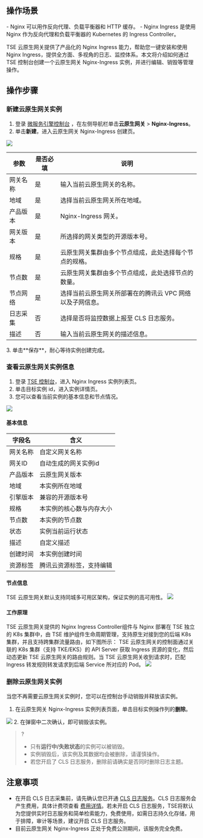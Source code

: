 ## 操作场景

<dx-alert infotype="explain" title="背景知识">
- Nginx 可以用作反向代理、负载平衡器和 HTTP 缓存。
- Nginx Ingress 是使用 Nginx 作为反向代理和负载平衡器的 Kubernetes 的 Ingress Controller。


TSE 云原生网关提供了产品化的 Nginx Ingress 能力，帮助您一键安装和使用 Nginx Ingress，提供全方面、多视角的日志、监控体系。本文将介绍如何通过 TSE 控制台创建一个云原生网关 Nginx-Ingress 实例，并进行编辑、销毁等管理操作。
</dx-alert>

## 操作步骤

[](id:create)
### 新建云原生网关实例

1. 登录 [微服务引擎控制台](https://console.cloud.tencent.com/tse) ，在左侧导航栏单击**云原生网关** > **Nginx-Ingress**。
2. 单击**新建**，进入云原生网关 Nginx-Ingress 创建页。
<img src="https://qcloudimg.tencent-cloud.cn/raw/ae2c2e71f49c9b8794a67476f63bccb4.png">
<table>
<thead>
<tr>
<th>参数</th>
<th>是否必填</th>
<th>说明</th>
</tr>
</thead>
<tbody>
<tr>
<td>网关名称</td>
<td>是</td>
<td>输入当前云原生网关的名称。</td>
</tr>
<tr>
<td>地域</td>
<td>是</td>
<td>选择当前云原生网关所在地域。</td>
</tr>
<tr>
<td>产品版本</td>
<td>是</td>
<td>Nginx-Ingress 网关。</td>
</tr>
<tr>
<td>网关版本</td>
<td>是</td>
<td>所选择的网关类型的开源版本号。</td>
</tr>
<tr>
<td>规格</td>
<td>是</td>
<td>云原生网关集群由多个节点组成，此处选择每个节点的规格。</td>
</tr>
<tr>
<td>节点数</td>
<td>是</td>
<td>云原生网关集群由多个节点组成，此处选择节点的数量。</td>
</tr>
<tr>
<td>节点网络</td>
<td>是</td>
<td>选择当前云原生网关所部署在的腾讯云 VPC 网络以及子网信息。</td>
</tr>
<tr>
<td>日志采集</td>
<td>否</td>
<td>选择是否将监控数据上报至 CLS 日志服务。</td>
</tr>
<tr>
<td>描述</td>
<td>否</td>
<td>输入当前云原生网关的描述信息。</td>
</tr>
</tbody></table>
3. 单击**保存**，耐心等待实例创建完成。

### 查看云原生网关实例信息
1. 登录 [TSE 控制台](https://console.cloud.tencent.com/tse/nginx)，进入 Nginx Ingress 实例列表页。
2. 单击目标实例 id，进入实例详情页。
3. 您可以查看当前实例的基本信息和节点情况。
<img src="https://qcloudimg.tencent-cloud.cn/raw/7acb8b0aaed255aa409bf7c26968e0ec.jpg"> 

#### 基本信息

|字段名| 含义|
|---|---|
|网关名称| 自定义网关名称|
|网关ID| 自动生成的网关实例id|
|产品版本| 云原生网关版本|
|地域| 本实例所在地域|
|引擎版本| 兼容的开源版本号|
|规格| 本实例的核心数与内存大小|
|节点数| 本实例的节点数|
|状态| 实例当前运行状态|
|描述| 自定义描述|
|创建时间| 本实例创建时间|
|资源标签| 腾讯云资源标签，支持编辑|

#### 节点信息
TSE 云原生网关默认支持同城多可用区架构，保证实例的高可用性。
<img src="https://qcloudimg.tencent-cloud.cn/raw/953ad027e78d2e89d7748211aeec494c.png"> 

#### 工作原理
TSE 云原生网关提供的 Nginx Ingress Controller组件与 Nginx 部署在 TSE 独立的 K8s 集群中，由 TSE 维护组件生命周期管理，支持原生对接到您的后端 K8s 集群，并且支持跨集群流量路由，如下图所示： 
TSE 云原生网关的控制面通过关联的 K8s 集群（支持 TKE/EKS）的 API Server 获取 Ingress 资源的变化，然后动态更新 TSE 云原生网关的路由规则。当 TSE 云原生网关收到请求时，匹配 Ingress 转发规则转发请求到后端 Service 所对应的 Pod。
<img src="https://qcloudimg.tencent-cloud.cn/raw/17c8b869e7a9d6270ec3290991f16c1b.png"> 



### 删除云原生网关实例

当您不再需要云原生网关实例时，您可以在控制台手动销毁并释放该实例。

1. 在云原生网关 Nginx-Ingress 实例列表页面，单击目标实例操作列的**删除**。
<img src="https://qcloudimg.tencent-cloud.cn/raw/f21596c15faa86540068933b3bc7cd68.jpg">
2. 在弹窗中二次确认，即可销毁该实例。

>?
>- 只有**运行中/失败状态**的实例可以被销毁。
>- 实例销毁后，该实例及其数据均会被删除，请谨慎操作。
>- 若您开启了 CLS 日志服务，删除前请确实是否同时删除日志主题。



## 注意事项
- 在开启 CLS 日志采集前，请先确认您已开通 [CLS 日志服务](https://console.cloud.tencent.com/cls)。CLS 日志服务会产生费用，具体计费项查看 [费用详情](https://cloud.tencent.com/document/product/614/45803)。若未开启 CLS 日志服务，TSE将默认为您提供实时日志服务和简单检索能力，免费使用，如需日志持久化存储，用于排障，审计等场景，建议开启 CLS 日志服务。
- 目前云原生网关 Nginx-Ingress 正处于免费公测期间，该服务完全免费。
